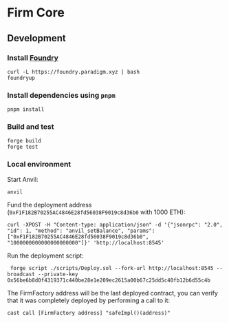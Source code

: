 # Firm Core

## Development

### Install [Foundry](https://github.com/gakonst/foundry#installation)
```
curl -L https://foundry.paradigm.xyz | bash
foundryup
```

### Install dependencies using `pnpm`
```
pnpm install
```

### Build and test
```
forge build
forge test
```

### Local environment

Start Anvil:
```
anvil
```

Fund the deployment address (`0xF1F182B70255AC4846E28fd56038F9019c8d36b0` with 1000 ETH):
```
curl -XPOST -H "Content-type: application/json" -d '{"jsonrpc": "2.0", "id": 1, "method": "anvil_setBalance", "params": ["0xF1F182B70255AC4846E28fd56038F9019c8d36b0", "1000000000000000000000"]}' 'http://localhost:8545'
```

Run the deployment script:
```
 forge script ./scripts/Deploy.sol --fork-url http://localhost:8545 --broadcast --private-key 0x56be6b8d0f4319371c440be28e1e209ec2615a00b67c25dd5c40fb12b6d55c4b
```

The FirmFactory address will be the last deployed contract, you can verify that it
was completely deployed by performing a call to it:
```
cast call [FirmFactory address] "safeImpl()(address)"
```
